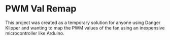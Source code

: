 # PWM Val Remap

This project was created as a temporary solution for anyone using Danger Klipper and wanting to map the PWM values of the fan using an inexpensive microcontroller like Arduino.
